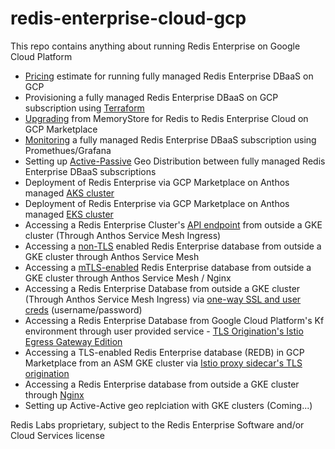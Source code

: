 # redis-enterprise-cloud-gcp

This repo contains anything about running Redis Enterprise on Google Cloud Platform

* [Pricing](/pricing/pricing.md) estimate for running fully managed Redis Enterprise DBaaS on GCP
* Provisioning a fully managed Redis Enterprise DBaaS on GCP subscription using [Terraform](/terraform//terraform.md)
* [Upgrading](/migration/memorystore_upgrade.md) from MemoryStore for Redis to Redis Enterprise Cloud on GCP Marketplace
* [Monitoring](/monitoring//monitoring.md) a fully managed Redis Enterprise DBaaS subscription using Promethues/Grafana
* Setting up [Active-Passive](/active-passive//active-passive-geo-distribution.md) Geo Distribution between fully managed Redis Enterprise DBaaS subscriptions
* Deployment of Redis Enterprise via GCP Marketplace on Anthos managed [AKS cluster](/marketplace/aks/aks-deploy.md)
* Deployment of Redis Enterprise via GCP Marketplace on Anthos managed [EKS cluster](/marketplace/eks/eks-deploy.md)
* Accessing a Redis Enterprise Cluster's [API endpoint](/gke/access-via-asm-ingress-rec/README.md) from outside a GKE cluster (Through Anthos Service Mesh Ingress) 
* Accessing a [non-TLS](/gke/access-via-asm-non-tls/README.md) enabled Redis Enterprise database from outside a GKE cluster through Anthos Service Mesh
* Accessing a [mTLS-enabled](/gke/access-via-asm-ingress/README.md) Redis Enterprise database from outside a GKE cluster through Anthos Service Mesh / Nginx
* Accessing a Redis Enterprise Database from outside a GKE cluster (Through Anthos Service Mesh Ingress) via [one-way SSL and user creds](/gke/access-via-asm-one-way-ssl%2Bcreds/README.md) (username/password)
* Accessing a Redis Enterprise Database from Google Cloud Platform's Kf environment through user provided service - [TLS Origination's Istio Egress Gateway Edition](/gke/access-via-asm-kf-tls-origination/README.md)
* Accessing a TLS-enabled Redis Enterprise database (REDB) in GCP Marketplace from an ASM GKE cluster via [Istio proxy sidecar's TLS origination](/gke/access-via-asm-gcp-mp-tls-redb/README.md)
* Accessing a Redis Enterprise database from outside a GKE cluster through [Nginx](/gke/access-via-nginx/README.md)
* Setting up Active-Active geo replciation with GKE clusters (Coming...)

  
Redis Labs proprietary, subject to the Redis Enterprise Software and/or Cloud Services license
